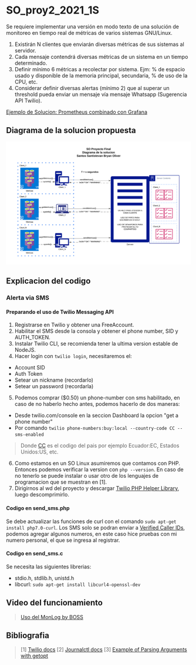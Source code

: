 # SO_proy2_2021_1S
Se requiere implementar una versión en modo texto de una solución de monitoreo
en tiempo real de métricas de varios sistemas GNU/Linux.

1. Existirán N clientes que enviarán diversas métricas de sus sistemas al
servidor.
2. Cada mensaje contendrá diversas métricas de un sistema en un tiempo
determinado.
3. Definir mínimo 6 métricas a recolectar por sistema. Ejm: % de espacio
usado y disponible de la memoria principal, secundaria, % de uso de la CPU,
etc.
4. Considerar definir diversas alertas (mínimo 2) que al superar un threshold
pueda enviar un mensaje vía mensaje Whatsapp (Sugerencia API Twilio).

[Ejemplo de Solucion: Prometheus combinado con Grafana](https://tinyurl.com/demoPrometheus)

## Diagrama de la solucion propuesta

![Diagrama de la solucion](./SO_Proy2_DS.png)

## Explicacion del codigo

### Alerta via SMS

#### Preparando el uso de Twilio Messaging API

1. Registrarse en Twilio y obtener una FreeAccount.
2. Habilitar el SMS desde la consola y obtener el phone number, SID y AUTH_TOKEN.
3. Instalar Twilio CLI, se recomienda tener la ultima version estable de NodeJS.
4. Hacer login con `twilio login`, necesitaremos el:
- Account SID
- Auth Token
- Setear un nickname (recordarlo)
- Setear un password (recordarla)
5. Podemos comprar ($0.50) un phone-number con sms habilitado, en caso de no haberlo hecho antes, podemos hacerlo de dos maneras:
- Desde twilio.com/console en la seccion Dashboard la opcion "get a phone number"
- Por comando `twilio phone-numbers:buy:local --country-code CC --sms-enabled`
> Donde [CC](https://en.wikipedia.org/wiki/ISO_3166-1_alpha-2) es el codigo del pais por ejemplo Ecuador:EC, Estados Unidos:US, etc.
6. Como estamos en un SO Linux asumiremos que contamos con PHP. Entonces podemos verificar la version con `php --version`. En caso de no tenerlo se puede instalar o usar otro de los lenguajes de programacion que se muestran en [1].
7. Dirigirnos al wd del proyecto y descargar [Twilio PHP Helper Library](https://github.com/twilio/twilio-php/archive/main.zip), luego descomprimirlo.

#### Codigo en send_sms.php 

Se debe actualizar las funciones de curl con el comando `sudo apt-get install php7.0-curl`.
Los SMS solo se podran enviar a [Verified Caller IDs](https://www.twilio.com/console/phone-numbers/verified), podemos agregar algunos numeros, en este caso hice pruebas con mi numero personal, el que se ingresa al registrar.

#### Codigo en send_sms.c

Se necesita las siguientes librerias:
* stdio.h, stdlib.h, unistd.h 
* libcurl: `sudo apt-get install libcurl4-openssl-dev`

## Video del funcionamiento

> [Uso del MonLog by BOSS](https://www.youtube.com/watch?v=c5K3NQ08IQI)

## Bibliografia

> [1] [Twilio docs](https://www.twilio.com/docs/usage/tutorials/how-to-use-your-free-trial-account)
> [2] [Journalctl docs](https://www.loggly.com/ultimate-guide/using-journalctl/)
> [3] [Example of Parsing Arguments with getopt](https://www.gnu.org/software/libc/manual/html_node/Example-of-Getopt.html)